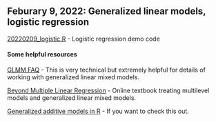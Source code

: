 ## Feburary 9, 2022: Generalized linear models, logistic regression

[20220209_logistic.R](./20220209_logistic.R) - Logistic regression demo code

#### Some helpful resources

[GLMM FAQ](https://bbolker.github.io/mixedmodels-misc/glmmFAQ.html) - This is very technical but extremely helpful for details of working with generalized linear mixed models.

[Beyond Multiple Linear Regression](https://bookdown.org/roback/bookdown-BeyondMLR/) - Online textbook treating multilevel models and generalized linear mixed models.

[Generalized additive models in R](https://noamross.github.io/gams-in-r-course/) - If you want to check this out.
